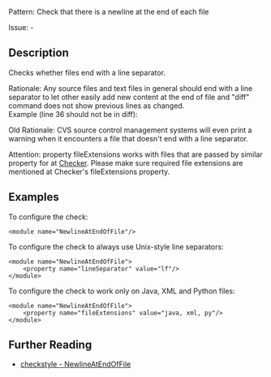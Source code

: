Pattern: Check that there is a newline at the end of each file

Issue: -

## Description

Checks whether files end with a line separator. 

Rationale: Any source files and text files in general should end with a line separator to let other easily add new content at the end of file and "diff" command does not show previous lines as changed.   
Example (line 36 should not be in diff): 

Old Rationale: CVS source control management systems will even print a warning when it encounters a file that doesn't end with a line separator. 

Attention: property fileExtensions works with files that are passed by similar property for at [Checker](http://checkstyle.sourceforge.net/config.html#Checker). Please make sure required file extensions are mentioned at Checker's fileExtensions property. 

## Examples

To configure the check: 
    
    
    <module name="NewlineAtEndOfFile"/>
            

To configure the check to always use Unix-style line separators: 
    
    
    <module name="NewlineAtEndOfFile">
        <property name="lineSeparator" value="lf"/>
    </module>
            

To configure the check to work only on Java, XML and Python files: 
    
    
    <module name="NewlineAtEndOfFile">
        <property name="fileExtensions" value="java, xml, py"/>
    </module>

## Further Reading

* [checkstyle - NewlineAtEndOfFile](http://checkstyle.sourceforge.net/config_misc.html#NewlineAtEndOfFile)